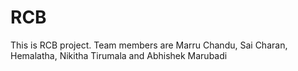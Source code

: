 # RCB
This is RCB project.
Team members are
Marru Chandu, 
Sai Charan, 
Hemalatha, 
Nikitha Tirumala and
Abhishek Marubadi